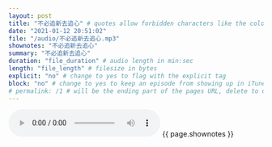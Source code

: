 ```yaml
---
layout: post
title: "不必追新去追心" # quotes allow forbidden characters like the colon
date: "2021-01-12 20:51:02"
file: "/audio/不必追新去追心.mp3"
shownotes: "不必追新去追心"
summary: "不必追新去追心"
duration: "file_duration" # audio length in min:sec
length: "file_length" # filesize in bytes
explicit: "no" # change to yes to flag with the explicit tag
block: "no" # change to yes to keep an episode from showing up in iTunes
# permalink: /1 # will be the ending part of the pages URL, delete to default to the title
---
```


<audio controls>
<source src="{{site.url}}{{site.baseurl}}{{ page.file }}" type="audio/x-mp3">
Your browser does not support the audio element.
</audio>
{{ page.shownotes }}
